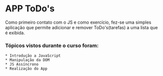 # APP ToDo's

Como primeiro contato com o JS e como exercício, fez-se uma simples aplicação que permite adicionar e remover ToDo's(tarefas)
a uma lista que é exibida.


### Tópicos vistos durante o curso foram:

```
* Introdução a JavaScript
* Manipulação da DOM
* JS Assíncrono
* Realização do App

```


